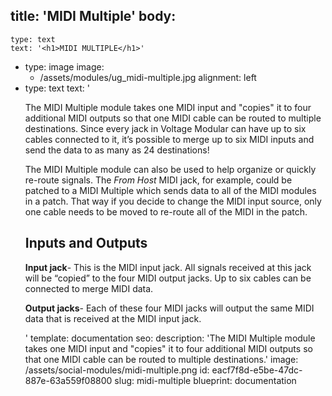 title: 'MIDI Multiple'
body:
  -
    type: text
    text: '<h1>MIDI MULTIPLE</h1>'
  -
    type: image
    image:
      - /assets/modules/ug_midi-multiple.jpg
    alignment: left
  -
    type: text
    text: '<p>The MIDI Multiple module takes one MIDI input and "copies" it to four additional MIDI outputs so that one MIDI cable can be routed to multiple destinations. Since every jack in Voltage Modular can have up to six cables connected to it, it’s possible to merge up to six MIDI inputs and send the data to as many as 24 destinations!</p><p>The MIDI Multiple module can also be used to help organize or quickly re-route signals. The <em>From Host</em> MIDI jack, for example, could be patched to a MIDI Multiple which sends data to all of the MIDI modules in a patch. That way if you decide to change the MIDI input source, only one cable needs to be moved to re-route all of the MIDI in the patch.</p><h2>Inputs and Outputs</h2><p><strong>Input jack</strong>- This is the MIDI input jack. All signals received at this jack will be “copied” to the four MIDI output jacks. Up to six cables can be connected to merge MIDI data.</p><p><strong>Output jacks</strong>- Each of these four MIDI jacks will output the same MIDI data that is received at the MIDI input jack.</p>'
template: documentation
seo:
  description: 'The MIDI Multiple module takes one MIDI input and "copies" it to four additional MIDI outputs so that one MIDI cable can be routed to multiple destinations.'
  image: /assets/social-modules/midi-multiple.png
id: eacf7f8d-e5be-47dc-887e-63a559f08800
slug: midi-multiple
blueprint: documentation
